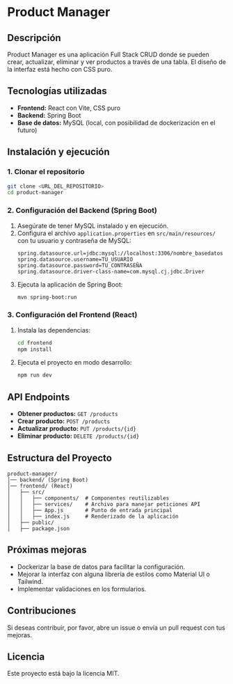 # Product Manager

## Descripción
Product Manager es una aplicación Full Stack CRUD donde se pueden crear, actualizar, eliminar y ver productos a través de una tabla. El diseño de la interfaz está hecho con CSS puro.

## Tecnologías utilizadas
- **Frontend:** React con Vite, CSS puro
- **Backend:** Spring Boot
- **Base de datos:** MySQL (local, con posibilidad de dockerización en el futuro)

## Instalación y ejecución

### 1. Clonar el repositorio
```bash
git clone <URL_DEL_REPOSITORIO>
cd product-manager
```

### 2. Configuración del Backend (Spring Boot)
1. Asegúrate de tener MySQL instalado y en ejecución.
2. Configura el archivo `application.properties` en `src/main/resources/` con tu usuario y contraseña de MySQL:
   ```properties
   spring.datasource.url=jdbc:mysql://localhost:3306/nombre_basedatos
   spring.datasource.username=TU_USUARIO
   spring.datasource.password=TU_CONTRASEÑA
   spring.datasource.driver-class-name=com.mysql.cj.jdbc.Driver
   ```
3. Ejecuta la aplicación de Spring Boot:
   ```bash
   mvn spring-boot:run
   ```

### 3. Configuración del Frontend (React)
1. Instala las dependencias:
   ```bash
   cd frontend
   npm install
   ```
2. Ejecuta el proyecto en modo desarrollo:
   ```bash
   npm run dev
   ```

## API Endpoints

- **Obtener productos:** `GET /products`
- **Crear producto:** `POST /products`
- **Actualizar producto:** `PUT /products/{id}`
- **Eliminar producto:** `DELETE /products/{id}`

## Estructura del Proyecto

```
product-manager/
│── backend/ (Spring Boot)
│── frontend/ (React)
│   ├── src/
│   │   ├── components/  # Componentes reutilizables
│   │   ├── services/    # Archivo para manejar peticiones API
│   │   ├── App.js       # Punto de entrada principal
│   │   ├── index.js     # Renderizado de la aplicación
│   ├── public/
│   ├── package.json
```

## Próximas mejoras
- Dockerizar la base de datos para facilitar la configuración.
- Mejorar la interfaz con alguna librería de estilos como Material UI o Tailwind.
- Implementar validaciones en los formularios.

## Contribuciones
Si deseas contribuir, por favor, abre un issue o envía un pull request con tus mejoras.

## Licencia
Este proyecto está bajo la licencia MIT.


